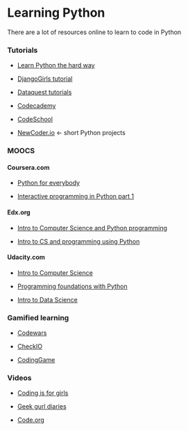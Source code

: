 # Learning Python

There are a lot of resources online to learn to code in Python

### Tutorials

* [Learn Python the hard way](http://learnpythonthehardway.org/book/intro.html)

* [DjangoGirls tutorial](http://tutorial.djangogirls.org/en/index.html)

* [Dataquest tutorials](https://www.dataquest.io/)

* [Codecademy](http://www.codecademy.com/)

* [CodeSchool](http://www.codeschool.com/)

* [NewCoder.io](http://newcoder.io/) <- short Python projects


### MOOCS

#### Coursera.com

* [Python for everybody](http://www.coursera.org/specializations/python)

* [Interactive programming in Python part 1](http://www.coursera.org/course/interactivepython1)


#### Edx.org

* [Intro to Computer Science and Python programming](https://www.edx.org/course/cs-all-introduction-computer-science-harveymuddx-cs005x)

* [Intro to CS and programming using Python](https://www.edx.org/course/introduction-computer-science-mitx-6-00-1x-5)


#### Udacity.com

* [Intro to Computer Science](http://www.udacity.com/course/intro-to-computer-science--cs101)

* [Programming foundations with Python](http://www.udacity.com/course/programming-foundations-with-python--ud036)

* [Intro to Data Science](http://www.udacity.com/course/intro-to-data-science--ud359)


### Gamified learning

* [Codewars](http://www.codewars.com/)

* [CheckIO](http://www.checkio.org/)

* [CodingGame](http://www.codingame.com/start)



### Videos

* [Coding is for girls](https://www.youtube.com/channel/UC0hNd2uW8jTR5K3KBzRuG2A)

* [Geek gurl diaries](https://www.youtube.com/channel/UCxrp2coE9wRrnlOO3V3UmdQ)

* [Code.org](https://www.youtube.com/user/CodeOrg)
